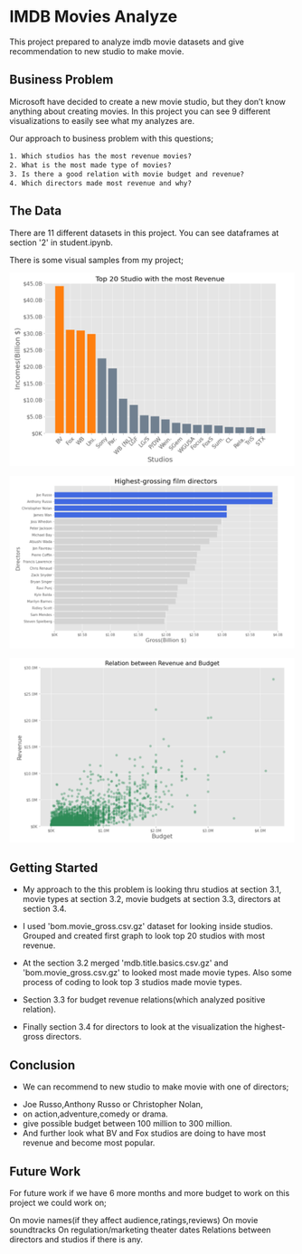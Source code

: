 # IMDB Movies Analyze

   This project prepared to analyze imdb movie datasets and give recommendation to new studio to make movie.


## Business Problem

   Microsoft have decided to create a new movie studio, but they don’t know anything about creating movies. In this project you can see 9 different visualizations to easily see what my analyzes are.
   
   Our approach to business problem with this questions;
    
    1. Which studios has the most revenue movies? 
    2. What is the most made type of movies?
    3. Is there a good relation with movie budget and revenue?
    4. Which directors made most revenue and why?

## The Data

   There are 11 different datasets in this project. You can see dataframes at section '2' in student.ipynb.
   
   There is some visual samples from my project;
   
   ![](./pictures/20studio_graph.jpg)
   
   ![](./pictures/directors.jpg)
   
   ![](./pictures/budget.jpg)
   

## Getting Started

* My approach to the this problem is looking thru studios at section 3.1, movie types at section 3.2, movie budgets at section 3.3, directors at section 3.4.

* I used 'bom.movie_gross.csv.gz' dataset for looking inside studios. Grouped and created first graph to look top 20 studios with most revenue.

* At the section 3.2 merged 'mdb.title.basics.csv.gz' and 'bom.movie_gross.csv.gz' to looked most made movie types. Also some process of coding to look top 3 studios made movie types.

* Section 3.3 for budget revenue relations(which analyzed positive relation).

* Finally section 3.4 for directors to look at the visualization the highest-gross directors.

## Conclusion

 * We can recommend to new studio to make movie with one of directors;
 - Joe Russo,Anthony Russo or Christopher Nolan,
 - on action,adventure,comedy or drama.
 - give possible budget between 100 million to 300 million. 
 - And further look what BV and Fox studios are doing to have most revenue and become most popular.


## Future Work

For future work if we have 6 more months and more budget to work on this project we could work on;

On movie names(if they affect audience,ratings,reviews)
On movie soundtracks
On regulation/marketing theater dates
Relations between directors and studios if there is any.


